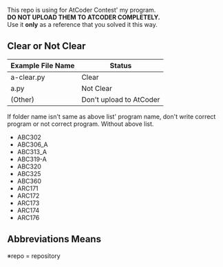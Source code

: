 This repo is using for AtCoder Contest' my program.  
**DO NOT UPLOAD THEM TO ATCODER COMPLETELY.**  
Use it **only** as a reference that you solved it this way.
## Clear or Not Clear

|Example File Name|Status|
|-|-|
|a-clear.py|Clear|
|a.py|Not Clear|
|(Other)|Don't upload to AtCoder|

If folder name isn't same as above list' program name, don't write correct program or not correct program.
Without above list.

- ABC302
- ABC306_A
- ABC313_A
- ABC319-A
- ABC320
- ABC325
- ABC360
- ARC171
- ARC172
- ARC173
- ARC174
- ARC176


## Abbreviations Means
※repo = repository